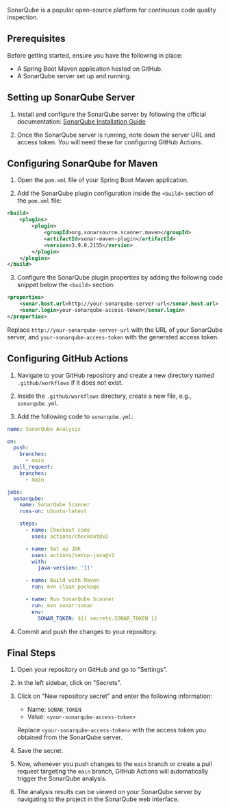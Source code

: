 SonarQube is a popular open-source platform for continuous code quality inspection.

## Prerequisites

Before getting started, ensure you have the following in place:

-   A Spring Boot Maven application hosted on GitHub.
-   A SonarQube server set up and running.

## Setting up SonarQube Server

1.  Install and configure the SonarQube server by following the official documentation: [SonarQube Installation Guide](https://docs.sonarqube.org/latest/setup/install-server/)
    
2.  Once the SonarQube server is running, note down the server URL and access token. You will need these for configuring GitHub Actions.
    

## Configuring SonarQube for Maven

1.  Open the `pom.xml` file of your Spring Boot Maven application.
    
2.  Add the SonarQube plugin configuration inside the `<build>` section of the `pom.xml` file:
    

```xml
<build>
	<plugins>
		<plugin>
			<groupId>org.sonarsource.scanner.maven</groupId>
			<artifactId>sonar-maven-plugin</artifactId> 
			<version>3.9.0.2155</version>
        </plugin>
    </plugins>
</build>
```

3.  Configure the SonarQube plugin properties by adding the following code snippet below the `<build>` section:
```xml
<properties>
	<sonar.host.url>http://your-sonarqube-server-url</sonar.host.url>
	<sonar.login>your-sonarqube-access-token</sonar.login>
</properties>
```

Replace `http://your-sonarqube-server-url` with the URL of your SonarQube server, and `your-sonarqube-access-token` with the generated access token.

## Configuring GitHub Actions

1.  Navigate to your GitHub repository and create a new directory named `.github/workflows` if it does not exist.
    
2.  Inside the `.github/workflows` directory, create a new file, e.g., `sonarqube.yml`.
    
3.  Add the following code to `sonarqube.yml`:
```yaml
name: SonarQube Analysis

on:
  push:
    branches:
      - main
  pull_request:
    branches:
      - main

jobs:
  sonarqube:
    name: SonarQube Scanner
    runs-on: ubuntu-latest

    steps:
      - name: Checkout code
        uses: actions/checkout@v2

      - name: Set up JDK
        uses: actions/setup-java@v2
        with:
          java-version: '11'

      - name: Build with Maven
        run: mvn clean package

      - name: Run SonarQube Scanner
        run: mvn sonar:sonar
        env:
          SONAR_TOKEN: ${{ secrets.SONAR_TOKEN }}
```

4.  Commit and push the changes to your repository.

## Final Steps

1.  Open your repository on GitHub and go to "Settings".
    
2.  In the left sidebar, click on "Secrets".
    
3.  Click on "New repository secret" and enter the following information:
    
    -   Name: `SONAR_TOKEN`
    -   Value: `<your-sonarqube-access-token>`
    
    Replace `<your-sonarqube-access-token>` with the access token you obtained from the SonarQube server.
    
4.  Save the secret.
    
5.  Now, whenever you push changes to the `main` branch or create a pull request targeting the `main` branch, GitHub Actions will automatically trigger the SonarQube analysis.
    
6.  The analysis results can be viewed on your SonarQube server by navigating to the project in the SonarQube web interface.